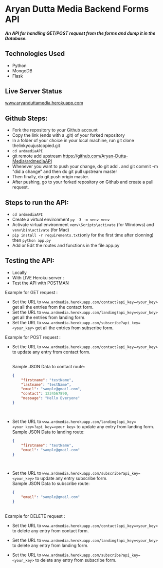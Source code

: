 # Aryan Dutta Media Backend Forms API

##### An API for handling GET/POST request from the forms and dump it in the Database.

## Technologies Used
* Python
* MongoDB
* Flask

## Live Server Status
www.aryanduttamedia.herokuapp.com

## Github Steps:
* Fork the repository to your Github account
* Copy the link (ends with a .git) of your forked repository
* In a folder of your choice in your local machine, run git clone thelinkyoujustcopied.git
* ```cd ardmediaAPI```
* git remote add upstream https://github.com/Aryan-Dutta-Media/ardmediaAPI
* Whenever you want to push your change, do git add . and git commit -m "did a change" and then do git pull upstream master
* Then finally, do git push origin master.
* After pushing, go to your forked repository on Github and create a pull request.

## Steps to run the API:
* ```cd ardmediaAPI```
* Create a virtual environment ```py -3 -m venv venv```
* Activate virtual environment ```venv\Scripts\activate``` (for Windows) and ```venv\bin\activate``` (for Mac)
* ```pip install -r requirements.txt```(only for the first time after clonning) then ```python app.py```
* Add or Edit the routes and functions in the file app.py

## Testing the API:
* Locally
* With LIVE Heroku server :
* Test the API with POSTMAN

Example for GET request :
* Set the URL to ```www.ardmedia.herokuapp.com/contact?api_key=<your_key>``` get all the entries from the contact form.
* Set the URL to ```www.ardmedia.herokuapp.com/landing?api_key=<your_key>``` get all the entries from landing form.
* Set the URL to ```www.ardmedia.herokuapp.com/subscribe?api_key=<your_key>``` get all the entries from subscribe form.

Example for POST request :
* Set the URL to ```www.ardmedia.herokuapp.com/contact?api_key=<your_key>``` to update any entry from contact form.<br><br>

    Sample JSON Data to contact route:
    ```json
    {
        "firstname": "testName",
        "lastname": "testName",
        "email": "sample@gmail.com",
        "contact": 1234567890,
        "message": "Hello Everyone"
    }
    ```
    <br>
* Set the URL to ```www.ardmedia.herokuapp.com/landing?api_key=<your_key>?api_key=<your_key>``` to update any entry from landing form.<br>
    Sample JSON Data to landing route:
    ```json
    {
        "firstname": "testName",
        "email": "sample@gmail.com"
    }
    ```
    <br>
* Set the URL to ```www.ardmedia.herokuapp.com/subscribe?api_key=<your_key>``` to update any entry subscribe form.<br>
Sample JSON Data to subscribe route:
    ```json
    {
        "email": "sample@gmail.com"
    }
    ```
<br>
Example for DELETE request :

* Set the URL to ```www.ardmedia.herokuapp.com/contact?api_key=<your_key>``` to delete any entry from contact form.

* Set the URL to ```www.ardmedia.herokuapp.com/landing?api_key=<your_key>``` to delete any entry from landing form.

* Set the URL to ```www.ardmedia.herokuapp.com/subscribe?api_key=<your_key>``` to delete any entry from subscribe form.

